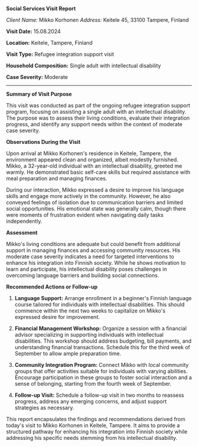 **Social Services Visit Report**

*Client Name:* Mikko Korhonen
*Address:* Keitele 45, 33100 Tampere, Finland

**Visit Date:** 15.08.2024

**Location:** Keitele, Tampere, Finland

**Visit Type:** Refugee integration support visit

**Household Composition:** Single adult with intellectual disability

**Case Severity:** Moderate

---

**Summary of Visit Purpose**

This visit was conducted as part of the ongoing refugee integration support program, focusing on assisting a single adult with an intellectual disability. The purpose was to assess their living conditions, evaluate their integration progress, and identify any support needs within the context of moderate case severity.

**Observations During the Visit**

Upon arrival at Mikko Korhonen's residence in Keitele, Tampere, the environment appeared clean and organized, albeit modestly furnished. Mikko, a 32-year-old individual with an intellectual disability, greeted me warmly. He demonstrated basic self-care skills but required assistance with meal preparation and managing finances.

During our interaction, Mikko expressed a desire to improve his language skills and engage more actively in the community. However, he also conveyed feelings of isolation due to communication barriers and limited social opportunities. His emotional state was generally calm, though there were moments of frustration evident when navigating daily tasks independently.

**Assessment**

Mikko's living conditions are adequate but could benefit from additional support in managing finances and accessing community resources. His moderate case severity indicates a need for targeted interventions to enhance his integration into Finnish society. While he shows motivation to learn and participate, his intellectual disability poses challenges in overcoming language barriers and building social connections.

**Recommended Actions or Follow-up**

1. **Language Support:** Arrange enrollment in a beginner's Finnish language course tailored for individuals with intellectual disabilities. This should commence within the next two weeks to capitalize on Mikko's expressed desire for improvement.

2. **Financial Management Workshop:** Organize a session with a financial advisor specializing in supporting individuals with intellectual disabilities. This workshop should address budgeting, bill payments, and understanding financial transactions. Schedule this for the third week of September to allow ample preparation time.

3. **Community Integration Program:** Connect Mikko with local community groups that offer activities suitable for individuals with varying abilities. Encourage participation in these groups to foster social interaction and a sense of belonging, starting from the fourth week of September.

4. **Follow-up Visit:** Schedule a follow-up visit in two months to reassess progress, address any emerging concerns, and adjust support strategies as necessary.

This report encapsulates the findings and recommendations derived from today's visit to Mikko Korhonen in Keitele, Tampere. It aims to provide a structured pathway for enhancing his integration into Finnish society while addressing his specific needs stemming from his intellectual disability.